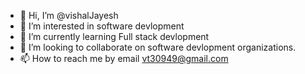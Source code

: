 - 👋 Hi, I’m @vishalJayesh
- 👀 I’m interested in software devlopment
- 🌱 I’m currently learning Full stack devlopment
- 💞️ I’m looking to collaborate on software devlopment organizations.
- 📫 How to reach me by email vt30949@gmail.com

<!---
vishalJayesh/vishalJayesh is a ✨ special ✨ repository because its `README.md` (this file) appears on your GitHub profile.
You can click the Preview link to take a look at your changes.
--->
